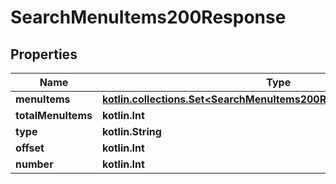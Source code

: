 
# SearchMenuItems200Response

## Properties
Name | Type | Description | Notes
------------ | ------------- | ------------- | -------------
**menuItems** | [**kotlin.collections.Set&lt;SearchMenuItems200ResponseMenuItemsInner&gt;**](SearchMenuItems200ResponseMenuItemsInner.md) |  | 
**totalMenuItems** | **kotlin.Int** |  | 
**type** | **kotlin.String** |  | 
**offset** | **kotlin.Int** |  | 
**number** | **kotlin.Int** |  | 



